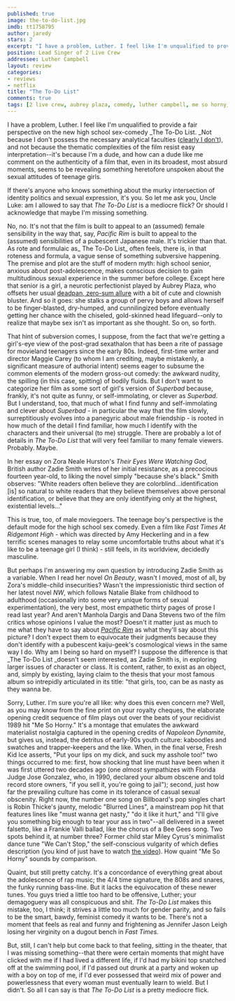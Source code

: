 ```yaml
---
published: true
image: the-to-do-list.jpg
imdb: tt1758795
author: jaredy
stars: 2
excerpt: "I have a problem, Luther. I feel like I'm unqualified to provide a fair perspective on the new high school sex-comedy _The To-Do List. _Not because I don't possess the necessary analytical faculties (clearly I don't1), and not because the thematic complexities of the film resist easy interpretation--it's because I'm a dude, and how can a dude like me comment on the authenticity of a film that, even in its broadest, most absurd moments, seems to be revealing something heretofore unspoken about the sexual attitudes of teenage girls."
position: Lead Singer of 2 Live Crew
addressee: Luther Campbell
layout: review
categories:
- reviews
- netflix
title: "The To-Do List"
comments: true
tags: [2 live crew, aubrey plaza, comedy, luther campbell, me so horny, sex, teen, to-do list, Uncategorized]
---
```

I have a problem, Luther. I feel like I'm unqualified to provide a fair perspective on the new high school sex-comedy _The To-Do List. _Not because I don't possess the necessary analytical faculties ([clearly I don't][1]), and not because the thematic complexities of the film resist easy interpretation--it's because I'm a dude, and how can a dude like me comment on the authenticity of a film that, even in its broadest, most absurd moments, seems to be revealing something heretofore unspoken about the sexual attitudes of teenage girls.

   [1]: /content/author/jyoung

If there's anyone who knows something about the murky intersection of identity politics and sexual expression, it's you. So let me ask you, Uncle Luke: am I allowed to say that _The To-Do List_ is a mediocre flick? Or should I acknowledge that maybe I'm missing something.

No, no. It's not that the film is built to appeal to an (assumed) female sensibility in the way that, say, _Pacific Rim_ is built to appeal to the (assumed) sensibilities of a pubescent Japanese male. It's trickier than that. As rote and formulaic as_ The To-Do List_ often feels, there is, in that roteness and formula, a vague sense of something subversive happening. The premise and plot are the stuff of modern myth: high school senior, anxious about post-adolescence, makes conscious decision to gain multitudinous sexual experience in the summer before college. Except here that senior is a girl, a neurotic perfectionist played by Aubrey Plaza, who offsets her usual [deadpan, zero-sum allure][2] with a bit of cute and clownish bluster. And so it goes: she stalks a group of pervy boys and allows herself to be finger-blasted, dry-humped, and cunnilingized before eventually getting her chance with the chiseled, gold-skinned head lifeguard--only to realize that maybe sex isn't as important as she thought. So on, so forth.

   [2]: /content/2013/3/13/safety-not-guaranteed.html

That hint of subversion comes, I suppose, from the fact that we're getting a girl's-eye view of the post-grad sexathalon that has been a rite of passage for movieland teenagers since the early 80s. Indeed, first-time writer and director Maggie Carey (to whom I am crediting, maybe mistakenly, a significant measure of authorial intent) seems eager to subsume the common elements of the modern gross-out comedy: the awkward nudity, the spilling (in this case, spitting) of bodily fluids. But I don't want to categorize her film as some sort of girl's version of _Superbad_ because, frankly, it's not quite as funny, or self-immolating, or clever as _Superbad_. But I understand, too, that much of what I find funny and self-immolating and clever about _Superbad_ - in particular the way that the film slowly, surreptitiously evolves into a panegyric about male friendship - is rooted in how much of the detail I find familiar, how much I identify with the characters and their universal (to me) struggle. There are probably a lot of details in _The To-Do List_ that will very feel familiar to many female viewers. Probably. Maybe.

In her essay on Zora Neale Hurston's _Their Eyes Were Watching God,_ British author Zadie Smith writes of her initial resistance, as a precocious fourteen year-old, to liking the novel simply "because she's black." Smith observes: "White readers often believe they are colorblind…identification [is] so natural to white readers that they believe themselves above personal identification, or believe that they are only identifying only at the highest, existential levels…"

This is true, too, of male moviegoers. The teenage boy's perspective is the default mode for the high school sex comedy. Even a film like _Fast Times At Ridgemont High_ - which was directed by Amy Heckerling and in a few terrific scenes manages to relay some uncomfortable truths about what it's like to be a teenage girl (I think) - still feels, in its worldview, decidedly masculine. 

But perhaps I'm answering my own question by introducing Zadie Smith as a variable.  When I read her novel _On Beauty_, wasn't I moved, most of all, by Zora's middle-child insecurities? Wasn't the impressionistic third section of her latest novel _NW_, which follows Natalie Blake from childhood to adulthood (occasionally into some very unique forms of sexual experimentation), the very best, most empathetic thirty pages of prose I read last year? And aren't Manhola Dargis and Dana Stevens two of the film critics whose opinions I value the most? Doesn't it matter just as much to me what they have to say about _[Pacific Rim][3]_ as what they'll say about this picture? I don't expect them to equivocate their judgments because they don't identify with a pubescent kaiju-geek's cosmological views in the same way I do. Why am I being so hard on myself? I suppose the difference is that _The To-Do List _doesn't seem interested, as Zadie Smith is, in exploring larger issues of character or class. It is content, rather, to exist as an object, and, simply by existing, laying claim to the thesis that your most famous album so intrepidly articulated in its title: "that girls, too, can be as nasty as they wanna be.

   [3]: http://www.slate.com/articles/arts/movies/2013/07/guillermo_del_toro_s_pacific_rim_reviewed.html

Sorry, Luther. I'm sure you're all like: why does this even concern me? Well, as you may know from the fine print on your royalty cheques, the elaborate opening credit sequence of film plays out over the beats of your recidivist 1989 hit "Me So Horny." It's a montage that emulates the awkward materialist nostalgia captured in the opening credits of _Napoleon Dynamite_, but gives us, instead, the detritus of early-90s youth culture: kaboodles and swatches and trapper-keepers and the like. When, in the final verse, Fresh Kid Ice asserts, "Put your lips on my dick, and suck my asshole too!" two things occurred to me: first, how shocking that line must have been when it was first uttered two decades ago (one _almost_ sympathizes with Florida Judge Jose Gonzalez, who, in 1990, declared your album obscene and told record store owners, "if you sell it, you're going to jail"); second, just how far the prevailing culture has come in its tolerance of casual sexual obscenity. Right now, the number one song on Billboard's pop singles chart is Robin Thicke's jaunty, melodic "Blurred Lines", a mainstream pop hit that features lines like "must wanna get nasty," "do it like it hurt," and "I'll give you something big enough to tear your ass in two"--all delivered in a sweet falsetto, like a Frankie Valli ballad, like the chorus of a Bee Gees song. Two spots behind it, at number three? Former child star Miley Cyrus's minimalist dance tune "We Can't Stop," the self-conscious vulgarity of which defies description (you kind of just have to watch [the video][4]). How quaint "Me So Horny" sounds by comparison.

   [4]: http://www.youtube.com/watch?v=LrUvu1mlWco

Quaint, but still pretty catchy. It's a concordance of everything great about the adolescence of rap music; the 4/4 time signature, the 808s and snares, the funky running bass-line. But it lacks the equivocation of these newer tunes. You guys tried a little too hard to be offensive, Luther; your demagoguery was all conspicuous and shit. _The To-Do List_ makes this mistake, too, I think; it strives a little too much for gender parity, and so fails to be the smart, bawdy, feminist comedy it wants to be. There's not a moment that feels as real and funny and frightening as Jennifer Jason Leigh losing her virginity on a dugout bench in _Fast Times._

But, still, I can't help but come back to that feeling, sitting in the theater, that I was missing something--that there were certain moments that might have clicked with me if I had lived a different life, if I'd had my bikini top snatched off at the swimming pool, if I'd passed out drunk at a party and woken up with a boy on top of me, if I'd ever possessed that weird mix of power and powerlessness that every woman must eventually learn to wield. But I didn't. So all I can say is that _The To-Do List_ is a pretty mediocre flick.